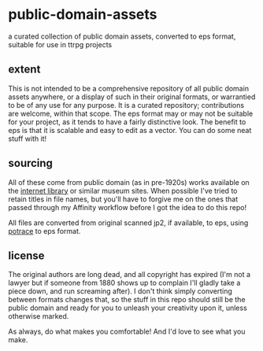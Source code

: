 # public-domain-assets
a curated collection of public domain assets, converted to eps format, suitable for use in ttrpg projects

## extent

This is not intended to be a comprehensive repository of all public domain assets anywhere, or a display of such in their original formats, or warrantied to be of any use for any purpose. It is a curated repository; contributions are welcome, within that scope. The eps format may or may not be suitable for your project, as it tends to have a fairly distinctive look. The benefit to eps is that it is scalable and easy to edit as a vector. You can do some neat stuff with it!

## sourcing

All of these come from public domain (as in pre-1920s) works available on the [internet library](https://archive.org/) or similar museum sites. When possible I've tried to retain titles in file names, but you'll have to forgive me on the ones that passed through my Affinity workflow before I got the idea to do this repo! 

All files are converted from original scanned jp2, if available, to eps, using [potrace](http://potrace.sourceforge.net/) to eps format.

## license

The original authors are long dead, and all copyright has expired (I'm not a lawyer but if someone from 1880 shows up to complain I'll gladly take a piece down, and run screaming after). I don't think simply converting between formats changes that, so the stuff in this repo should still be the public domain and ready for you to unleash your creativity upon it, unless otherwise marked. 

As always, do what makes you comfortable! And I'd love to see what you make.

